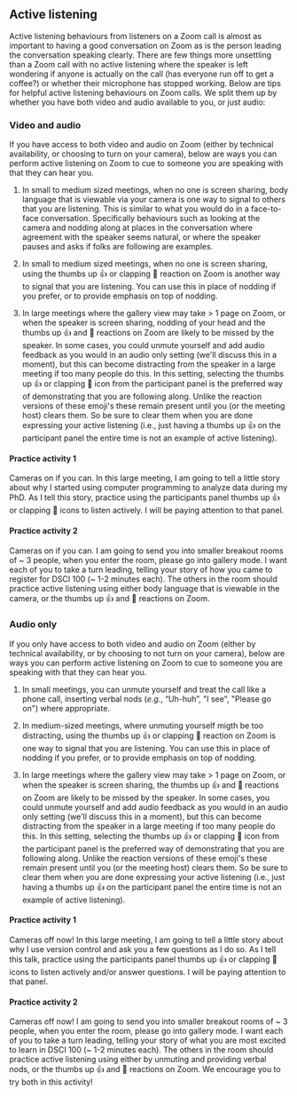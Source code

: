 ## Active listening

Active listening behaviours from listeners on a Zoom call is almost as important to having a good conversation on Zoom as is the person leading the conversation speaking clearly. There are few things more unsettling than a Zoom call with no active listening where the speaker is left wondering if anyone is actually on the call (has everyone run off to get a coffee?) or whether their microphone has stopped working. Below are tips for helpful active listening behaviours on Zoom calls. We split them up by whether you have both video and audio available to you, or just audio:

### Video and audio
If you have access to both video and audio on Zoom (either by technical availability, or choosing to turn on your camera), below are ways you can perform active listening on Zoom to cue to someone you are speaking with that they can hear you. 

1. In small to medium sized meetings, when no one is screen sharing, body language that is viewable via your camera is one way to signal to others that you are listening. This is similar to what you would do in a face-to-face conversation. Specifically behaviours such as looking at the camera and nodding along at places in the conversation where agreement with the speaker seems natural, or where the speaker pauses and asks if folks are following are examples. 

1. In small to medium sized meetings, when no one is screen sharing, using the thumbs up 👍 or clapping 👏 reaction on Zoom is another way to signal that you are listening. You can use this in place of nodding if you prefer, or to provide emphasis on top of nodding. 

1. In large meetings where the gallery view may take > 1 page on Zoom, or when the speaker is screen sharing, nodding of your head and the thumbs up 👍 and 👏 reactions on Zoom are likely to be missed by the speaker. In some cases, you could unmute yourself and add audio feedback as you would in an audio only setting (we'll discuss this in a moment), but this can become distracting from the speaker in a large meeting if too many people do this. In this setting, selecting the thumbs up 👍 or clapping 👏 icon from the participant panel is the preferred way of demonstrating that you are following along. Unlike the reaction versions of these emoji's these remain present until you (or the meeting host) clears them. So be sure to clear them when you are done expressing your active listening (i.e., just having a thumbs up 👍 on the participant panel the entire time is not an example of active listening). 

#### Practice activity 1

Cameras on if you can. In this large meeting, I am going to tell a little story about why I started using computer programming to analyze data during my PhD. As I tell this story, practice using the participants panel thumbs up 👍 or clapping 👏 icons to listen actively. I will be paying attention to that panel.

#### Practice activity 2

Cameras on if you can. I am going to send you into smaller breakout rooms of ~ 3 people, when you enter the room, please go into gallery mode. I want each of you to take a turn leading, telling your story of how you came to register for DSCI 100 (~ 1-2 minutes each). The others in the room should practice active listening using either body language that is viewable in the camera, or the thumbs up 👍 and 👏 reactions on Zoom.

### Audio only
If you only have access to both video and audio on Zoom (either by technical availability, or by choosing to not turn on your camera), below are ways you can perform active listening on Zoom to cue to someone you are speaking with that they can hear you. 

1. In small meetings, you can unmute yourself and treat the call like a phone call, inserting verbal nods (*e.g.*, “Uh-huh”, "I see", "Please go on") where appropriate.

1. In medium-sized meetings, where unmuting yourself migth be too distracting, using the thumbs up 👍 or clapping 👏 reaction on Zoom is one way to signal that you are listening. You can use this in place of nodding if you prefer, or to provide emphasis on top of nodding. 

1. In large meetings where the gallery view may take > 1 page on Zoom, or when the speaker is screen sharing, the thumbs up 👍 and 👏 reactions on Zoom are likely to be missed by the speaker. In some cases, you could unmute yourself and add audio feedback as you would in an audio only setting (we'll discuss this in a moment), but this can become distracting from the speaker in a large meeting if too many people do this. In this setting, selecting the thumbs up 👍 or clapping 👏 icon from the participant panel is the preferred way of demonstrating that you are following along. Unlike the reaction versions of these emoji's these remain present until you (or the meeting host) clears them. So be sure to clear them when you are done expressing your active listening (i.e., just having a thumbs up 👍 on the participant panel the entire time is not an example of active listening). 

#### Practice activity 1

Cameras off now! In this large meeting, I am going to tell a little story about why I use version control and ask you a few questions as I do so. As I tell this talk, practice using the participants panel thumbs up 👍 or clapping 👏 icons to listen actively and/or answer questions. I will be paying attention to that panel.

#### Practice activity 2

Cameras off now! I am going to send you into smaller breakout rooms of ~ 3 people, when you enter the room, please go into gallery mode. I want each of you to take a turn leading, telling your story of what you are most excited to learn in DSCI 100 (~ 1-2 minutes each). The others in the room should practice active listening using either by unmuting and providing verbal nods, or the thumbs up 👍 and 👏 reactions on Zoom. We encourage you to try both in this activity!